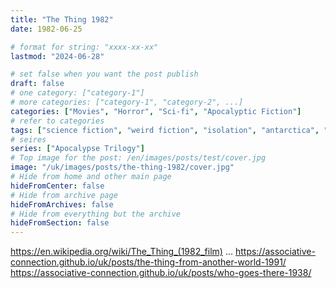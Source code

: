 ```yaml
---
title: "The Thing 1982"
date: 1982-06-25

# format for string: "xxxx-xx-xx"
lastmod: "2024-06-28"

# set false when you want the post publish
draft: false
# one category: ["category-1"]
# more categories: ["category-1", "category-2", ...]
categories: ["Movies", "Horror", "Sci-fi", "Apocalyptic Fiction"]
# refer to categories
tags: ["science fiction", "weird fiction", "isolation", "antarctica", "expedition", "lovecraft", "john carpenter"]
# seires
series: ["Apocalypse Trilogy"]
# Top image for the post: /en/images/posts/test/cover.jpg
image: "/uk/images/posts/the-thing-1982/cover.jpg"
# Hide from home and other main page
hideFromCenter: false
# Hide from archive page
hideFromArchives: false
# Hide from everything but the archive
hideFromSection: false
---
```

https://en.wikipedia.org/wiki/The_Thing_(1982_film)
...
https://associative-connection.github.io/uk/posts/the-thing-from-another-world-1991/
https://associative-connection.github.io/uk/posts/who-goes-there-1938/
<!--more-->